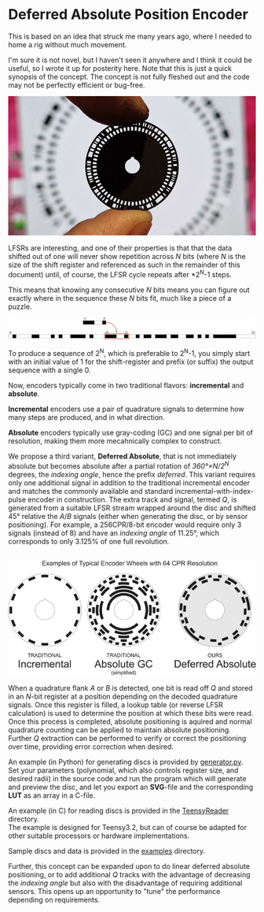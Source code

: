 Deferred Absolute Position Encoder
==================================

This is based on an idea that struck me many years ago, where I needed to home a rig without much movement.  

I'm sure it is not novel, but I haven't seen it anywhere and I think it could be useful, so I wrote it up for posterity here.
Note that this is just a quick synopsis of the concept. The concept is not fully fleshed out and the code may not be perfectly efficient or bug-free.  

![First Produced Disc](./media/first_encoder.jpg?raw=true "First Produced Disc")

LFSRs are interesting, and one of their properties is that that the data shifted out of one will never show repetition across *N* bits (where *N* is the size of the shift register and referenced as such in the remainder of this document) until, of course, the LFSR cycle repeats after *2<sup>N</sup>-1 steps.

This means that knowing any consecutive *N* bits means you can figure out exactly where in the sequence these *N* bits fit, much like a piece of a puzzle.

![6-Bit LFSR Puzzle](./media/puzzle.png?raw=true "6-Bit LFSR Puzzle")

To produce a sequence of 2<sup>N</sup>, which is preferable to 2<sup>N</sup>-1, you simply start with an initial value of 1 for the shift-register and prefix (or suffix) the output sequence with a single 0.

Now, encoders typically come in two traditional flavors: **incremental** and **absolute**.  

**Incremental** encoders use a pair of quadrature signals to determine how many steps are produced, and in what direction.  

**Absolute** encoders typically use gray-coding (GC) and one signal per bit of resolution, making them more mecahnically complex to construct.  

We propose a third variant, **Deferred Absolute**, that is not immediately absolute but becomes absolute after a partial rotation of *360°×N/2<sup>N</sup>* degrees, the *indexing angle*, hence the prefix *deferred*.
This variant requires only one additional signal in addition to the traditional incremental encoder and matches the commonly available and standard incremental-with-index-pulse encoder in construction.
The extra track and signal, termed *Q*, is generated from a suitable LFSR stream wrapped around the disc and shifted 45° relative the *A*/*B* signals (either when generating the disc, or by sensor positioning).
For example, a 256CPR/8-bit encoder would require only 3 signals (instead of 8) and have an *indexing angle* of 11.25°, which corresponds to only 3.125% of one full revolution.  
   

![6-Bit/64-CPR Disc Variants](./media/variants.png?raw=true "6-Bit/64-CPR Disc Variants")

When a quadrature flank *A* or *B* is detected, one bit is read off *Q* and stored in an *N*-bit register at a position depending on the decoded quadrature signals.
Once this register is filled, a lookup table (or reverse LFSR calculation) is used to determine the position at which these bits were read.
Once this process is completed, absolute positioning is aquired and normal quadrature counting can be applied to maintain absolute positioning.
Further *Q* extraction can be performed to verify or correct the positioning over time, providing error correction when desired.

An example (in Python) for generating discs is provided by [generator.py](./generator.py).  
Set your parameters (polynomial, which also controls register size, and desired radii) in the source code and run the program which will generate and preview the disc, and let you export an **SVG**-file and the corresponding **LUT** as an array in a C-file.  
  
An example (in C) for reading discs is provided in the [TeensyReader](./TeensyReader/) directory.  
The example is designed for Teensy3.2, but can of course be adapted for other suitable processors or hardware implementations.  

Sample discs and data is provided in the [examples](./examples/) directory.  

Further, this concept can be expanded upon to do linear deferred absolute positioning, or to add additional *Q* tracks with the advantage of decreasing the *indexing angle* but also with the disadvantage of requiring additional sensors.
This opens up an opportunity to "tune" the performance depending on requirements.  

